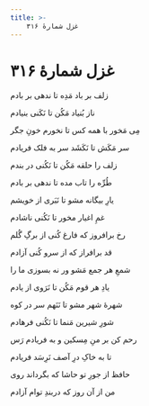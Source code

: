```yaml
---
title: >-
    غزل شمارهٔ ۳۱۶
---
```

# غزل شمارهٔ ۳۱۶

<div class="b" id="bn1"><div class="m1"><p>زلف بر باد مَدِه تا ندهی بر بادم</p></div>
<div class="m2"><p>ناز بُنیاد مَکُن تا نَکَنی بنیادم</p></div></div>
<div class="b" id="bn2"><div class="m1"><p>مِی مَخور با همه کس تا نخورم خونِ جگر</p></div>
<div class="m2"><p>سر مَکَش تا نَکَشَد سر به فلک فریادم</p></div></div>
<div class="b" id="bn3"><div class="m1"><p>زلف را حلقه مَکُن تا نَکُنی در بندم</p></div>
<div class="m2"><p>طُرِّه را تاب مده تا ندهی بر بادم</p></div></div>
<div class="b" id="bn4"><div class="m1"><p>یارِ بیگانه مشو تا نَبَری از خویشم</p></div>
<div class="m2"><p>غمِ اغیار مخور تا نَکُنی ناشادم</p></div></div>
<div class="b" id="bn5"><div class="m1"><p>رخ برافروز که فارغ کُنی از برگِ گُلم</p></div>
<div class="m2"><p>قد برافراز که از سرو کُنی آزادم</p></div></div>
<div class="b" id="bn6"><div class="m1"><p>شمعِ هر جمع مَشو ور نه بسوزی ما را</p></div>
<div class="m2"><p>یادِ هر قوم مَکُن تا نَرَوی از یادم</p></div></div>
<div class="b" id="bn7"><div class="m1"><p>شهرهٔ شهر مشو تا نَنَهم سر در کوه</p></div>
<div class="m2"><p>شورِ شیرین مَنما تا نَکُنی فرهادم</p></div></div>
<div class="b" id="bn8"><div class="m1"><p>رحم کن بر منِ مِسکین و به فریادم رَس</p></div>
<div class="m2"><p>تا به خاکِ درِ آصف نَرِسَد فریادم</p></div></div>
<div class="b" id="bn9"><div class="m1"><p>حافظ از جورِ تو حاشا که بگرداند روی</p></div>
<div class="m2"><p>من از آن روز که دربندِ توام آزادم</p></div></div>
